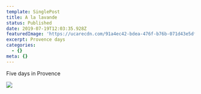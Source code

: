 ```yaml
---
template: SinglePost
title: A la lavande
status: Published
date: 2019-07-19T12:03:35.928Z
featuredImage: 'https://ucarecdn.com/91a4ec42-bdea-476f-b76b-071d43e5df90/'
excerpt: Provence days
categories:
  - {}
meta: {}
---
```

Five days in Provence

![](https://ucarecdn.com/f881001b-905e-48ec-befe-ef563bd9c9f4/)
